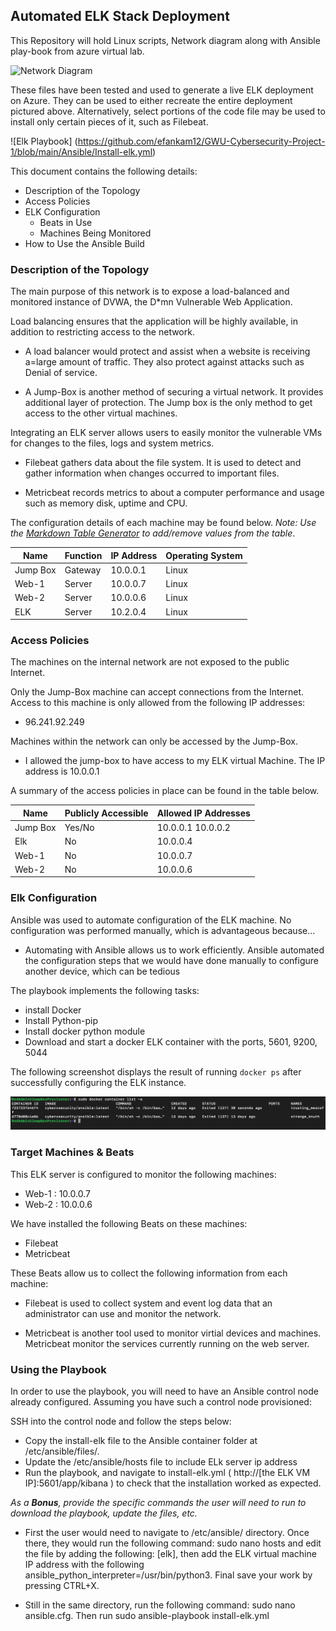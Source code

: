 ## Automated ELK Stack Deployment

This Repository will hold Linux scripts, Network diagram along with Ansible play-book from azure virtual lab. 

![Network Diagram](Ihttps://github.com/efankam12/GWU-Cybersecurity-Project-1/blob/main/Diagrams/Topology.png)

 These files have been tested and used to generate a live ELK deployment on Azure. They can be used to either recreate the entire deployment pictured above. Alternatively, select portions of the code file may be used to install only certain pieces of it, such as Filebeat.

  ![Elk Playbook] (https://github.com/efankam12/GWU-Cybersecurity-Project-1/blob/main/Ansible/Install-elk.yml)

This document contains the following details:
- Description of the Topology
- Access Policies
- ELK Configuration
  - Beats in Use
  - Machines Being Monitored
- How to Use the Ansible Build


### Description of the Topology

The main purpose of this network is to expose a load-balanced and monitored instance of DVWA, the D*mn Vulnerable Web Application.

Load balancing ensures that the application will be highly available, in addition to restricting access to the network.

* A load balancer would protect and assist when a website is receiving a=large amount of traffic. They also protect against attacks such as Denial of service. 

* A Jump-Box is another method of securing a virtual network. It provides additional layer of protection. The Jump box is the only method to get access to the other virtual machines. 

Integrating an ELK server allows users to easily monitor the vulnerable VMs for changes to the files, logs and system metrics.

* Filebeat gathers data about the file system. It is used to detect and gather information when changes occurred to important files.

* Metricbeat records metrics to about a computer performance and usage such as memory disk, uptime and CPU. 

The configuration details of each machine may be found below.
_Note: Use the [Markdown Table Generator](http://www.tablesgenerator.com/markdown_tables) to add/remove values from the table_.

| Name     | Function | IP Address | Operating System |
|----------|----------|------------|------------------|
| Jump Box | Gateway  | 10.0.0.1   | Linux            |
| Web-1    | Server   | 10.0.0.7   | Linux            |
| Web-2    | Server   | 10.0.0.6   | Linux            |
| ELK      | Server   | 10.2.0.4   | Linux            |

### Access Policies

The machines on the internal network are not exposed to the public Internet. 

Only the Jump-Box machine can accept connections from the Internet. Access to this machine is only allowed from the following IP addresses:

* 96.241.92.249

Machines within the network can only be accessed by the Jump-Box.

* I allowed the jump-box to have access to my ELK virtual Machine. The IP address is 10.0.0.1

A summary of the access policies in place can be found in the table below.

| Name     | Publicly Accessible | Allowed IP Addresses |
|----------|---------------------|----------------------|
| Jump Box | Yes/No              | 10.0.0.1 10.0.0.2    |
| Elk      | No                  | 10.0.0.4             |
| Web-1    | No                  | 10.0.0.7             |
| Web-2    | No                  | 10.0.0.6             |

### Elk Configuration

Ansible was used to automate configuration of the ELK machine. No configuration was performed manually, which is advantageous because...

* Automating with Ansible allows us to work efficiently. Ansible automated the configuration steps that we would have done manually to configure another device, which can be tedious

The playbook implements the following tasks:

* install Docker
* Install Python-pip
* Install docker python module
* Download and start a docker ELK container with the ports, 5601, 9200, 5044

The following screenshot displays the result of running `docker ps` after successfully configuring the ELK instance.

![docker ps](https://github.com/efankam12/GWU-Cybersecurity-Project-1/blob/main/Ansible/docker%20ps.png)

### Target Machines & Beats
This ELK server is configured to monitor the following machines:

* Web-1 : 10.0.0.7
* Web-2 : 10.0.0.6

We have installed the following Beats on these machines:

* Filebeat
* Metricbeat

These Beats allow us to collect the following information from each machine:

* Filebeat is used to collect system and event log data that an administrator can use and monitor the network.

* Metricbeat is another tool used to monitor virtial devices and machines. Metricbeat monitor the services currently running on the web server. 

### Using the Playbook
In order to use the playbook, you will need to have an Ansible control node already configured. Assuming you have such a control node provisioned: 

SSH into the control node and follow the steps below:
* Copy the install-elk file to the Ansible container folder at /etc/ansible/files/.
* Update the /etc/ansible/hosts file to include ELk server ip address
* Run the playbook, and navigate to install-elk.yml ( http://[the ELK VM IP]:5601/app/kibana ) to check that the installation worked as expected.


_As a **Bonus**, provide the specific commands the user will need to run to download the playbook, update the files, etc._

* First the user would need to navigate to /etc/ansible/ directory. Once there, they would run the following command: sudo nano hosts and edit the file by adding the following: [elk], then add the ELK virtual machine IP address with the following ansible_python_interpreter=/usr/bin/python3. Final save your work by pressing CTRL+X.

* Still in the same directory, run the following command: sudo nano ansible.cfg. Then run sudo ansible-playbook install-elk.yml
